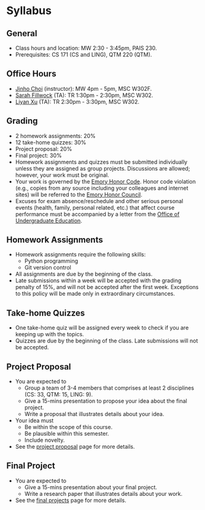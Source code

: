 # Syllabus

## General

* Class hours and location: MW 2:30 - 3:45pm, PAIS 230.
* Prerequisites: CS 171 (CS and LING), QTM 220 (QTM).


## Office Hours
* [Jinho Choi](http://mathcs.emory.edu/~choi) (instructor): MW 4pm - 5pm, MSC W302F.
* [Sarah Fillwock](http://www.cs.emory.edu/~sfillwo/) (TA): TR 1:30pm - 2:30pm, MSC W302.
* [Liyan Xu](https://www.linkedin.com/in/liyan-xu/) (TA): TR 2:30pm - 3:30pm, MSC W302.


## Grading

* 2 homework assignments: 20%
* 12 take-home quizzes: 30%
* Project proposal: 20%
* Final project: 30%
* Homework assignments and quizzes must be submitted individually unless they are assigned as group projects. Discussions are allowed; however, your work must be original.
* Your work is governed by the [Emory Honor Code](http://catalog.college.emory.edu/academic/policy/honor_code.html). Honor code violation (e.g., copies from any source including your colleagues and internet sites) will be referred to the [Emory Honor Council](http://college.emory.edu/home/academic/honor-council/).
* Excuses for exam absence/reschedule and other serious personal events (health, family, personal related, etc.) that affect course performance must be accompanied by a letter from the [Office of Undergraduate Education](http://college.emory.edu/home/administration/office/undergraduate/).


## Homework Assignments

* Homework assignments require the following skills:
  * Python programming
  * Git version control
* All assignments are due by the beginning of the class.
* Late submissions within a week will be accepted with the grading penalty of 15%, and will not be accepted after the first week. Exceptions to this policy will be made only in extraordinary circumstances.


## Take-home Quizzes

* One take-home quiz will be assigned every week to check if you are keeping up with the topics.
* Quizzes are due by the beginning of the class. Late submissions will not be accepted.


## Project Proposal

* You are expected to
  * Group a team of 3-4 members that comprises at least 2 disciplines (CS: 33, QTM: 15, LING: 9).
  * Give a 15-mins presentation to propose your idea about the final project.
  * Write a proposal that illustrates details about your idea.
* Your idea must
  * Be within the scope of this course.
  * Be plausible within this semester.
  * Include novelty.
* See the [project proposal](project-proposal.md) page for more details.


## Final Project

* You are expected to
  * Give a 15-mins presentation about your final project.
  * Write a research paper that illustrates details about your work.
* See the [final projects](final-projects.md) page for more details.
<!-- * Projects with
  * Outstanding results will be submitted to conferences.
  * Good results will be submitted to workshops.
  * Promising results will be submitted to arXiv. -->